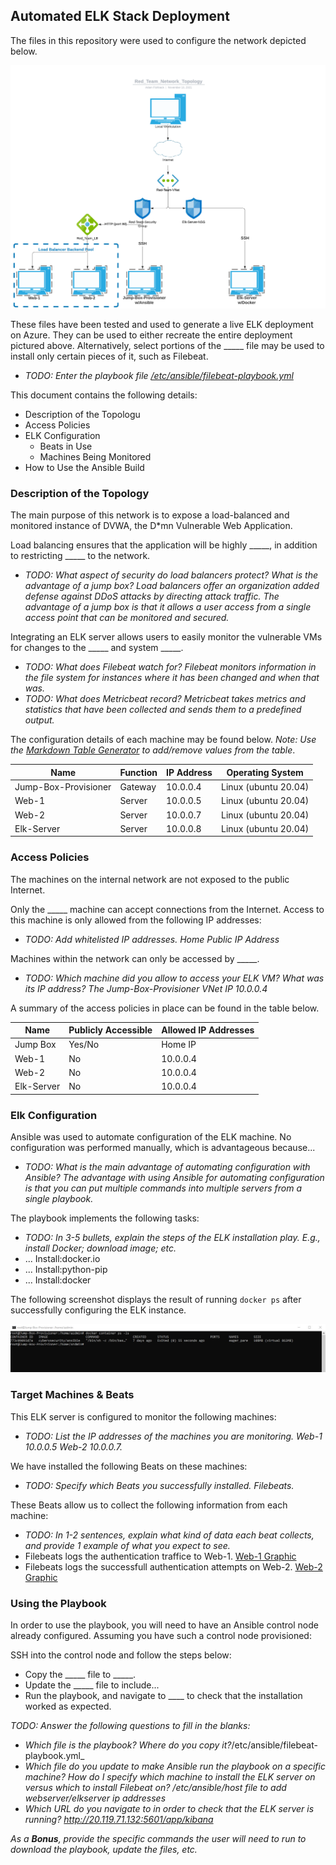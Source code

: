 ## Automated ELK Stack Deployment

The files in this repository were used to configure the network depicted below.

![TODO: Update the path with the name of your diagram](https://github.com/IDreamofAzathoth/Elk-Stack-Project/blob/master/images/Red_Team_Network_Topology.png)

These files have been tested and used to generate a live ELK deployment on Azure. They can be used to either recreate the entire deployment pictured above. Alternatively, select portions of the _____ file may be used to install only certain pieces of it, such as Filebeat.

  - _TODO: Enter the playbook file [/etc/ansible/filebeat-playbook.yml](https://github.com/IDreamofAzathoth/Elk-Stack-Project/blob/master/etc/ansible/filebeat-playbook.yml)_

This document contains the following details:
- Description of the Topologu
- Access Policies
- ELK Configuration
  - Beats in Use
  - Machines Being Monitored
- How to Use the Ansible Build


### Description of the Topology

The main purpose of this network is to expose a load-balanced and monitored instance of DVWA, the D*mn Vulnerable Web Application.

Load balancing ensures that the application will be highly _____, in addition to restricting _____ to the network.
- _TODO: What aspect of security do load balancers protect? What is the advantage of a jump box? Load balancers offer an organization added defense against DDoS attacks by directing attack traffic. The advantage of a jump box is that it allows a user access from a single access point that can be monitored and secured._

Integrating an ELK server allows users to easily monitor the vulnerable VMs for changes to the _____ and system _____.
- _TODO: What does Filebeat watch for? Filebeat monitors information in the file system for instances where it has been changed and when that was._
- _TODO: What does Metricbeat record? Metricbeat takes metrics and statistics that have been collected and sends them to a predefined output._

The configuration details of each machine may be found below.
_Note: Use the [Markdown Table Generator](http://www.tablesgenerator.com/markdown_tables) to add/remove values from the table_.

| Name     | Function | IP Address | Operating System |
|----------|----------|------------|------------------|
| Jump-Box-Provisioner | Gateway  | 10.0.0.4   | Linux (ubuntu 20.04)            |
| Web-1    | Server   | 10.0.0.5   | Linux (ubuntu 20.04)            |
| Web-2    | Server   | 10.0.0.7   | Linux (ubuntu 20.04)            |
| Elk-Server    | Server   | 10.0.0.8   | Linux (ubuntu 20.04)            |

### Access Policies

The machines on the internal network are not exposed to the public Internet. 

Only the _____ machine can accept connections from the Internet. Access to this machine is only allowed from the following IP addresses:
- _TODO: Add whitelisted IP addresses. Home Public IP Address_

Machines within the network can only be accessed by _____.
- _TODO: Which machine did you allow to access your ELK VM? What was its IP address? The Jump-Box-Provisioner VNet IP 10.0.0.4_

A summary of the access policies in place can be found in the table below.

| Name     | Publicly Accessible | Allowed IP Addresses |
|----------|---------------------|----------------------|
| Jump Box | Yes/No              | Home IP    |
| Web-1 | No                     | 10.0.0.4    |
| Web-2 | No                     | 10.0.0.4    |
| Elk-Server | No                     | 10.0.0.4    |

### Elk Configuration

Ansible was used to automate configuration of the ELK machine. No configuration was performed manually, which is advantageous because...
- _TODO: What is the main advantage of automating configuration with Ansible? The advantage with using Ansible for automating configuration is that you can put multiple commands into multiple servers from a single playbook._

The playbook implements the following tasks:
- _TODO: In 3-5 bullets, explain the steps of the ELK installation play. E.g., install Docker; download image; etc._
- ... Install:docker.io 
- ... Install:python-pip
- ... Install:docker 

The following screenshot displays the result of running `docker ps` after successfully configuring the ELK instance.

![TODO: Update the path with the name of your screenshot of docker ps output](https://github.com/IDreamofAzathoth/Elk-Stack-Project/blob/master/images/Docker_PS_Output.jpg)

### Target Machines & Beats
This ELK server is configured to monitor the following machines:
- _TODO: List the IP addresses of the machines you are monitoring. Web-1 10.0.0.5 Web-2 10.0.0.7._

We have installed the following Beats on these machines:
- _TODO: Specify which Beats you successfully installed. Filebeats._

These Beats allow us to collect the following information from each machine:
- _TODO: In 1-2 sentences, explain what kind of data each beat collects, and provide 1 example of what you expect to see._
- Filebeats logs the authentication traffice to Web-1.
[Web-1 Graphic](https://github.com/IDreamofAzathoth/Elk-Stack-Project/blob/master/images/Kibana_Agent_Hostname_Fileset.Name.jpg)
- Filebeats logs the successfull authentication attempts on Web-2.
[Web-2 Graphic](https://github.com/IDreamofAzathoth/Elk-Stack-Project/blob/master/images/Kibana_Agent_Hostname_Event_Type.jpg)

### Using the Playbook
In order to use the playbook, you will need to have an Ansible control node already configured. Assuming you have such a control node provisioned: 

SSH into the control node and follow the steps below:
- Copy the _____ file to _____.
- Update the _____ file to include...
- Run the playbook, and navigate to ____ to check that the installation worked as expected.

_TODO: Answer the following questions to fill in the blanks:_
- _Which file is the playbook? Where do you copy it?_/etc/ansible/filebeat-playbook.yml_
- _Which file do you update to make Ansible run the playbook on a specific machine? How do I specify which machine to install the ELK server on versus which to install Filebeat on? /etc/ansible/host file to add webserver/elkserver ip addresses_
- _Which URL do you navigate to in order to check that the ELK server is running? http://20.119.71.132:5601/app/kibana_

_As a **Bonus**, provide the specific commands the user will need to run to download the playbook, update the files, etc._

